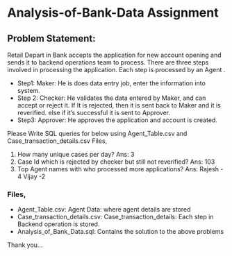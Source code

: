 # Analysis-of-Bank-Data Assignment

## Problem Statement:
Retail Depart in Bank accepts the application for new account opening and sends it to backend
operations team to process. There are three steps involved in processing the
application. Each step is processed by an Agent .

- Step1: Maker: He is does data entry job, enter the information into system.
- Step 2: Checker: He validates the data entered by Maker, and can accept or reject it.
If It is rejected, then it is sent back to Maker and it is reverified.
else if it’s successful it is sent to Approver.
- Step3: Approver: He approves the application and account is created.

Please Write SQL queries for below using Agent_Table.csv and Case_transaction_details.csv Files,
1. How many unique cases per day? Ans: 3
2. Case Id which is rejected by checker but still not reverified? Ans: 103
3. Top Agent names with who processed more applications?
Ans: Rajesh - 4
Vijay -2

### Files,
- Agent_Table.csv: Agent Data: where agent details are stored
- Case_transaction_details.csv: Case_transaction_details: Each step in Backend operation is stored.
- Analysis_of_Bank_Data.sql: Contains the solution to the above problems

Thank you...
